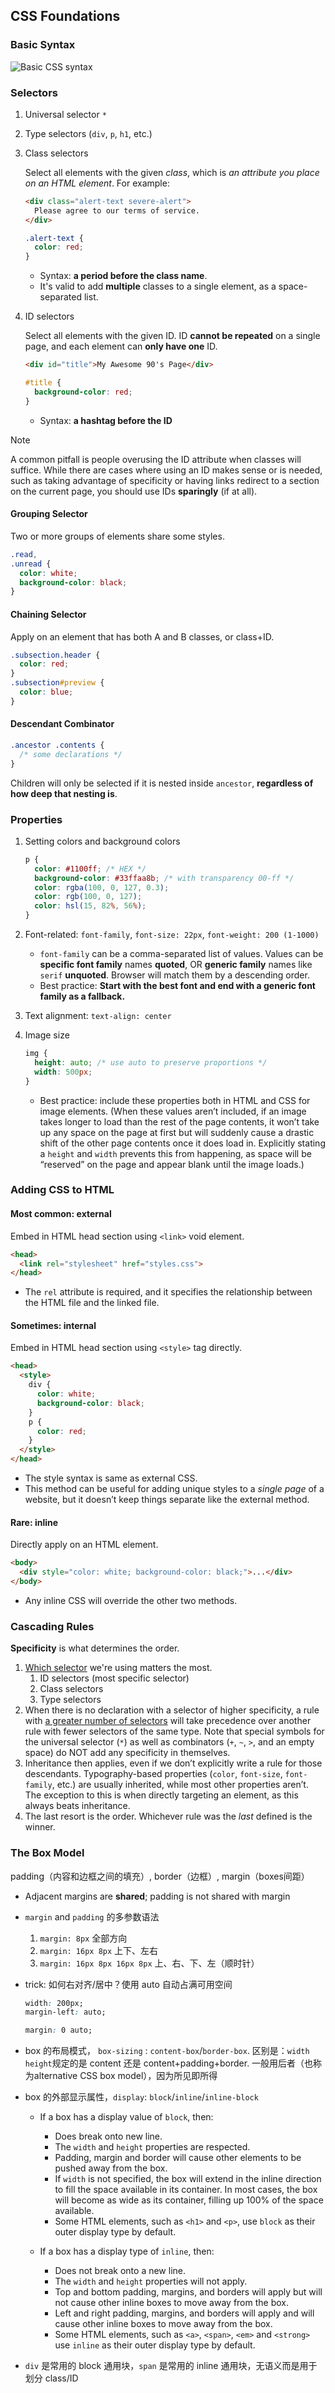 ## CSS Foundations

### Basic Syntax

![Basic CSS syntax](./attachments/1-html-foundations.jpg)

### Selectors

1. Universal selector `*`

2. Type selectors (`div`, `p`, `h1`, etc.)

3. Class selectors

   Select all elements with the given _class_, which is _an attribute you place on an HTML element_. For example:

   ```html
   <div class="alert-text severe-alert">
     Please agree to our terms of service.
   </div>
   ```

   ```css
   .alert-text {
     color: red;
   }
   ```

   - Syntax: **a period before the class name**.
   - It's valid to add **multiple** classes to a single element, as a space-separated list.

4. ID selectors

   Select all elements with the given ID. ID **cannot be repeated** on a single page, and each element can **only have one** ID.

   ```html
   <div id="title">My Awesome 90's Page</div>
   ```

   ```css
   #title {
     background-color: red;
   }
   ```

   - Syntax: **a hashtag before the ID**

> [!NOTE]
>
> A common pitfall is people overusing the ID attribute when classes will suffice. While there are cases where using an ID makes sense or is needed, such as taking advantage of specificity or having links redirect to a section on the current page, you should use IDs **sparingly** (if at all).

#### Grouping Selector

Two or more groups of elements share some styles.

```css
.read,
.unread {
  color: white;
  background-color: black;
}
```

#### Chaining Selector

Apply on an element that has both A and B classes, or class+ID.

```css
.subsection.header {
  color: red;
}
.subsection#preview {
  color: blue;
}
```

#### Descendant Combinator

```css
.ancestor .contents {
  /* some declarations */
}
```

Children will only be selected if it is nested inside `ancestor`, **regardless of how deep that nesting is**.

### Properties

1. Setting colors and background colors

   ```css
   p {
     color: #1100ff; /* HEX */
     background-color: #33ffaa8b; /* with transparency 00-ff */
     color: rgba(100, 0, 127, 0.3);
     color: rgb(100, 0, 127);
     color: hsl(15, 82%, 56%);
   }
   ```

2. Font-related: `font-family`, `font-size: 22px`, `font-weight: 200 (1-1000)`

   - `font-family` can be a comma-separated list of values. Values can be **specific font family** names **quoted**, OR **generic family** names like `serif` **unquoted**. Browser will match them by a descending order.
   - Best practice: **Start with the best font and end with a generic font family as a fallback.**

3. Text alignment: `text-align: center`

4. Image size

   ```css
   img {
     height: auto; /* use auto to preserve proportions */
     width: 500px;
   }
   ```

   - Best practice: include these properties both in HTML and CSS for image elements. (When these values aren’t included, if an image takes longer to load than the rest of the page contents, it won’t take up any space on the page at first but will suddenly cause a drastic shift of the other page contents once it does load in. Explicitly stating a `height` and `width` prevents this from happening, as space will be “reserved” on the page and appear blank until the image loads.)

### Adding CSS to HTML

#### Most common: external

Embed in HTML head section using `<link>` void element.

```html
<head>
  <link rel="stylesheet" href="styles.css">
</head>
```

- The `rel` attribute is required, and it specifies the relationship between the HTML file and the linked file.

#### Sometimes: internal

Embed in HTML head section using `<style>` tag directly.

```html
<head>
  <style>
    div {
      color: white;
      background-color: black;
    }
    p {
      color: red;
    }
  </style>
</head>
```

- The style syntax is same as external CSS.
- This method can be useful for adding unique styles to a _single page_ of a website, but it doesn’t keep things separate like the external method.

#### Rare: inline

Directly apply on an HTML element.

```html
<body>
  <div style="color: white; background-color: black;">...</div>
</body>
```

- Any inline CSS will override the other two methods.

### Cascading Rules

**Specificity** is what determines the order.

1. <u>Which selector</u> we're using matters the most.
   1. ID selectors (most specific selector)
   2. Class selectors
   3. Type selectors
2. When there is no declaration with a selector of higher specificity, a rule with <u>a greater number of selectors</u> will take precedence over another rule with fewer selectors of the same type. Note that special symbols for the universal selector (`*`) as well as combinators (`+`, `~`, `>`, and an empty space) do NOT add any specificity in themselves.
3. Inheritance then applies, even if we don’t explicitly write a rule for those descendants. Typography-based properties (`color`, `font-size`, `font-family`, etc.) are usually inherited, while most other properties aren’t. The exception to this is when directly targeting an element, as this always beats inheritance.
4. The last resort is the order. Whichever rule was the _last_ defined is the winner.

### The Box Model

padding（内容和边框之间的填充）, border（边框）, margin（boxes间距）

- Adjacent margins are **shared**; padding is not shared with margin

- `margin` and `padding` 的多参数语法

  1. `margin: 8px` 全部方向
  2. `margin: 16px 8px` 上下、左右
  3. `margin: 16px 8px 16px 8px` 上、右、下、左（顺时针）

- trick: 如何右对齐/居中？使用 auto 自动占满可用空间

  ```css
  width: 200px;
  margin-left: auto;
  ```

  ```css
  margin: 0 auto;
  ```

- box 的布局模式， `box-sizing` : `content-box`/`border-box`. 区别是：`width` `height`规定的是 content 还是 content+padding+border. 一般用后者（也称为alternative CSS box model），因为所见即所得

- box 的外部显示属性，`display`: `block`/`inline`/`inline-block`

  - If a box has a display value of `block`, then:

    - Does break onto new line.
    - The `width` and `height` properties are respected.
    - Padding, margin and border will cause other elements to be pushed away from the box.
    - If `width` is not specified, the box will extend in the inline direction to fill the space available in its container. In most cases, the box will become as wide as its container, filling up 100% of the space available.
    - Some HTML elements, such as `<h1>` and `<p>`, use `block` as their outer display type by default.

  - If a box has a display type of `inline`, then:

    - Does not break onto a new line.
    - The `width` and `height` properties will not apply.
    - Top and bottom padding, margins, and borders will apply but will not cause other inline boxes to move away from the box.
    - Left and right padding, margins, and borders will apply and will cause other inline boxes to move away from the box.
    - Some HTML elements, such as `<a>`, `<span>`, `<em>` and `<strong>` use `inline` as their outer display type by default.

- `div` 是常用的 block 通用块，`span` 是常用的 inline 通用块，无语义而是用于划分 class/ID
